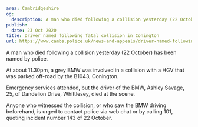 ```yaml
area: Cambridgeshire
og:
  description: A man who died following a collision yesterday (22 October) has been named by police.
publish:
  date: 23 Oct 2020
title: Driver named following fatal collision in Conington
url: https://www.cambs.police.uk/news-and-appeals/driver-named-following-fatal-collision-in-conington-2020
```

A man who died following a collision yesterday (22 October) has been named by police.

At about 11.30pm, a grey BMW was involved in a collision with a HGV that was parked off-road by the B1043, Conington.

Emergency services attended, but the driver of the BMW, Ashley Savage, 25, of Dandelion Drive, Whittlesey, died at the scene.

Anyone who witnessed the collision, or who saw the BMW driving beforehand, is urged to contact police via web chat or by calling 101, quoting incident number 143 of 22 October.
